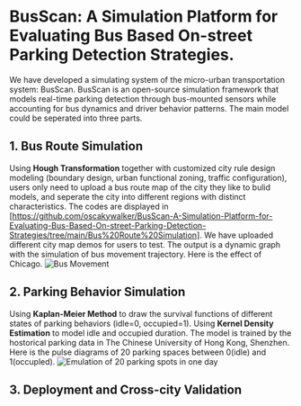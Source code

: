 # BusScan: A Simulation Platform for Evaluating Bus Based On-street Parking Detection Strategies.
We have developed a simulating system of the micro-urban transportation system: BusScan. BusScan is an open-source simulation framework that models real-time parking detection through bus-mounted sensors while accounting for bus dynamics and driver behavior patterns. The main model could be seperated into three parts.
## 1. Bus Route Simulation
Using **Hough Transformation** together with customized city rule design modeling (boundary design, urban functional zoning, traffic configuration), users only need to upload a bus route map of the city they like to bulid models, and seperate the city into different regions with distinct characteristics. The codes are displayed in [https://github.com/oscakywalker/BusScan-A-Simulation-Platform-for-Evaluating-Bus-Based-On-street-Parking-Detection-Strategies/tree/main/Bus%20Route%20Simulation]. 
We have uploaded different city map demos for users to test. The output is a dynamic graph with the simulation of bus movement trajectory. Here is the effect of Chicago.
![Bus Movement](https://github.com/user-attachments/assets/170d6037-920c-49ce-96ff-0f4d4b849fb7)
## 2. Parking Behavior Simulation
Using **Kaplan-Meier Method** to draw the survival functions of different states of parking behaviors (idle=0, occupied=1). Using **Kernel Density Estimation** to model idle and occupied duration. The model is trained by the hostorical parking data in The Chinese University of Hong Kong, Shenzhen.
Here is the pulse diagrams of 20 parking spaces between 0(idle) and 1(occupled).
![Emulation of 20 parking spots in one day](https://github.com/user-attachments/assets/0094e404-77cc-44cf-914c-7f53c924071d)
## 3. Deployment and Cross-city Validation
